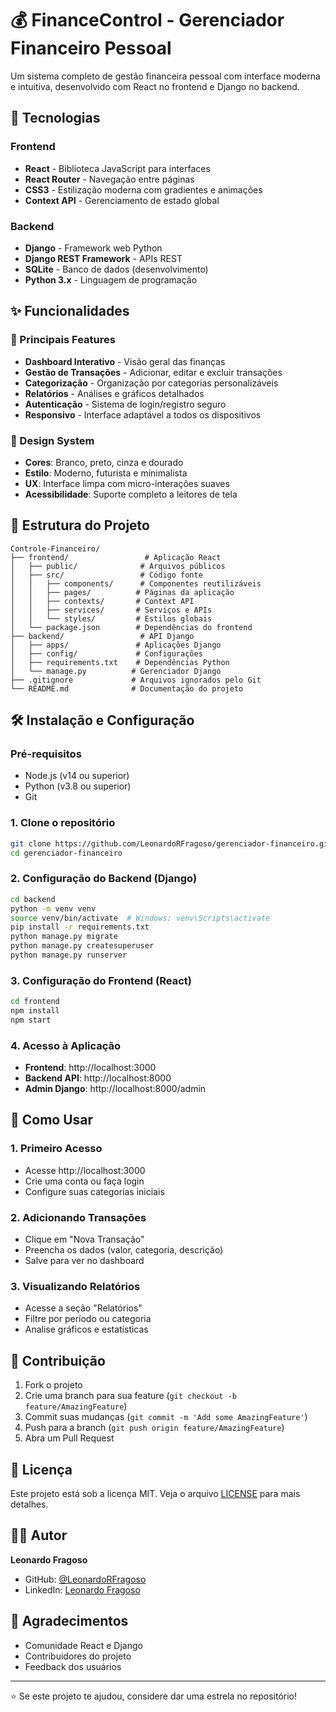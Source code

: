 # 💰 FinanceControl - Gerenciador Financeiro Pessoal

Um sistema completo de gestão financeira pessoal com interface moderna e intuitiva, desenvolvido com React no frontend e Django no backend.

## 🚀 Tecnologias

### Frontend
- **React** - Biblioteca JavaScript para interfaces
- **React Router** - Navegação entre páginas
- **CSS3** - Estilização moderna com gradientes e animações
- **Context API** - Gerenciamento de estado global

### Backend
- **Django** - Framework web Python
- **Django REST Framework** - APIs REST
- **SQLite** - Banco de dados (desenvolvimento)
- **Python 3.x** - Linguagem de programação

## ✨ Funcionalidades

### 🎯 Principais Features
- **Dashboard Interativo** - Visão geral das finanças
- **Gestão de Transações** - Adicionar, editar e excluir transações
- **Categorização** - Organização por categorias personalizáveis
- **Relatórios** - Análises e gráficos detalhados
- **Autenticação** - Sistema de login/registro seguro
- **Responsivo** - Interface adaptável a todos os dispositivos

### 🎨 Design System
- **Cores**: Branco, preto, cinza e dourado
- **Estilo**: Moderno, futurista e minimalista
- **UX**: Interface limpa com micro-interações suaves
- **Acessibilidade**: Suporte completo a leitores de tela

## 📁 Estrutura do Projeto

```
Controle-Financeiro/
├── frontend/                 # Aplicação React
│   ├── public/              # Arquivos públicos
│   ├── src/                 # Código fonte
│   │   ├── components/      # Componentes reutilizáveis
│   │   ├── pages/          # Páginas da aplicação
│   │   ├── contexts/       # Context API
│   │   ├── services/       # Serviços e APIs
│   │   └── styles/         # Estilos globais
│   └── package.json        # Dependências do frontend
├── backend/                 # API Django
│   ├── apps/               # Aplicações Django
│   ├── config/             # Configurações
│   ├── requirements.txt    # Dependências Python
│   └── manage.py          # Gerenciador Django
├── .gitignore             # Arquivos ignorados pelo Git
└── README.md              # Documentação do projeto
```

## 🛠️ Instalação e Configuração

### Pré-requisitos
- Node.js (v14 ou superior)
- Python (v3.8 ou superior)
- Git

### 1. Clone o repositório
```bash
git clone https://github.com/LeonardoRFragoso/gerenciador-financeiro.git
cd gerenciador-financeiro
```

### 2. Configuração do Backend (Django)
```bash
cd backend
python -m venv venv
source venv/bin/activate  # Windows: venv\Scripts\activate
pip install -r requirements.txt
python manage.py migrate
python manage.py createsuperuser
python manage.py runserver
```

### 3. Configuração do Frontend (React)
```bash
cd frontend
npm install
npm start
```

### 4. Acesso à Aplicação
- **Frontend**: http://localhost:3000
- **Backend API**: http://localhost:8000
- **Admin Django**: http://localhost:8000/admin

## 🎯 Como Usar

### 1. **Primeiro Acesso**
- Acesse http://localhost:3000
- Crie uma conta ou faça login
- Configure suas categorias iniciais

### 2. **Adicionando Transações**
- Clique em "Nova Transação"
- Preencha os dados (valor, categoria, descrição)
- Salve para ver no dashboard

### 3. **Visualizando Relatórios**
- Acesse a seção "Relatórios"
- Filtre por período ou categoria
- Analise gráficos e estatísticas

## 🤝 Contribuição

1. Fork o projeto
2. Crie uma branch para sua feature (`git checkout -b feature/AmazingFeature`)
3. Commit suas mudanças (`git commit -m 'Add some AmazingFeature'`)
4. Push para a branch (`git push origin feature/AmazingFeature`)
5. Abra um Pull Request

## 📝 Licença

Este projeto está sob a licença MIT. Veja o arquivo [LICENSE](LICENSE) para mais detalhes.

## 👨‍💻 Autor

**Leonardo Fragoso**
- GitHub: [@LeonardoRFragoso](https://github.com/LeonardoRFragoso)
- LinkedIn: [Leonardo Fragoso](https://www.linkedin.com/in/leonardo-fragoso-921b166a/)

## 🙏 Agradecimentos

- Comunidade React e Django
- Contribuidores do projeto
- Feedback dos usuários

---

⭐ Se este projeto te ajudou, considere dar uma estrela no repositório!
